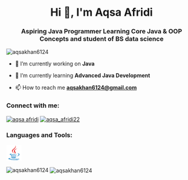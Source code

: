 <h1 align="center">Hi 👋, I'm Aqsa Afridi</h1>
<h3 align="center">Aspiring Java Programmer Learning Core Java & OOP Concepts and student of BS data science</h3>

<p align="left"> <img src="https://komarev.com/ghpvc/?username=aqsakhan6124&label=Profile%20views&color=0e75b6&style=flat" alt="aqsakhan6124" /> </p>

- 🔭 I’m currently working on **Java**

- 🌱 I’m currently learning **Advanced Java Development**

- 📫 How to reach me **aqsakhan6124@gmail.com**

<h3 align="left">Connect with me:</h3>
<p align="left">
<a href="https://linkedin.com/in/aqsa afridi" target="blank"><img align="center" src="https://raw.githubusercontent.com/rahuldkjain/github-profile-readme-generator/master/src/images/icons/Social/linked-in-alt.svg" alt="aqsa afridi" height="30" width="40" /></a>
<a href="https://instagram.com/aqsa_afridi22" target="blank"><img align="center" src="https://raw.githubusercontent.com/rahuldkjain/github-profile-readme-generator/master/src/images/icons/Social/instagram.svg" alt="aqsa_afridi22" height="30" width="40" /></a>
</p>

<h3 align="left">Languages and Tools:</h3>
<p align="left"> <a href="https://www.java.com" target="_blank" rel="noreferrer"> <img src="https://raw.githubusercontent.com/devicons/devicon/master/icons/java/java-original.svg" alt="java" width="40" height="40"/> </a> </p>

<p><img align="left" src="https://github-readme-stats.vercel.app/api/top-langs?username=aqsakhan6124&show_icons=true&locale=en&layout=compact" alt="aqsakhan6124" /></p>

<p>&nbsp;<img align="center" src="https://github-readme-stats.vercel.app/api?username=aqsakhan6124&show_icons=true&locale=en" alt="aqsakhan6124" /></p>
